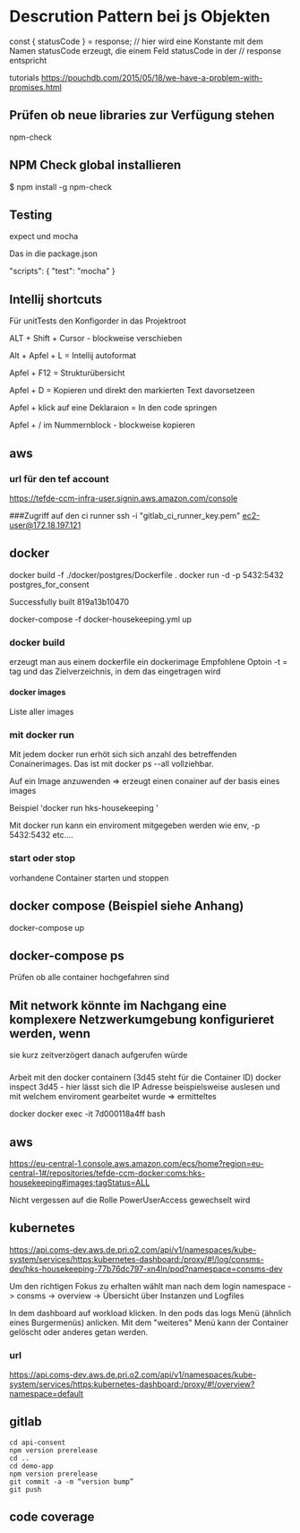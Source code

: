 # Descrution Pattern bei js Objekten
 const { statusCode } = response;
 // hier wird eine Konstante mit dem Namen statusCode erzeugt, die einem Feld statusCode in der
 // response entspricht

tutorials
https://pouchdb.com/2015/05/18/we-have-a-problem-with-promises.html

## Prüfen ob neue libraries zur Verfügung stehen
npm-check

## NPM Check global installieren
$ npm install -g npm-check

## Testing

expect und mocha

Das in die package.json


"scripts": {
    "test": "mocha"
  }


## Intellij shortcuts

Für unitTests den Konfigorder in das Projektroot

ALT + Shift + Cursor - blockweise verschieben

Alt + Apfel + L  = Intellij autoformat

Apfel + F12 = Strukturübersicht

Apfel + D   = Kopieren und direkt den markierten Text davorsetzeen 

Apfel + klick auf eine Deklaraion = In den code springen  
  
Apfel + / im Nummernblock - blockweise kopieren

## aws
### url für den tef account
https://tefde-ccm-infra-user.signin.aws.amazon.com/console



###Zugriff auf den ci runner
ssh -i "gitlab_ci_runner_key.pem" ec2-user@172.18.197.121



## docker

docker build -f ./docker/postgres/Dockerfile .
docker run -d -p 5432:5432 postgres_for_consent

Successfully built 819a13b10470

docker-compose -f docker-housekeeping.yml up

### docker build 
erzeugt man aus einem dockerfile ein dockerimage
Empfohlene Optoin -t = tag und das Zielverzeichnis, in dem das eingetragen wird


#### docker images
Liste aller images

### mit docker run

Mit jedem docker run erhöt sich sich anzahl des betreffenden Conainerimages. Das ist mit docker ps --all 
vollziehbar.

Auf ein Image anzuwenden => erzeugt einen conainer auf der basis eines images
 
 Beispiel
 'docker run hks-housekeeping '
 
 Mit docker run kann ein enviroment mitgegeben werden wie env, -p 5432:5432 etc....

### start oder stop 
vorhandene Container starten und stoppen

## docker compose (Beispiel siehe Anhang)
docker-compose up

##  docker-compose ps
Prüfen ob alle container hochgefahren sind


## Mit network könnte im Nachgang eine komplexere Netzwerkumgebung konfigurieret werden, wenn 
sie kurz zeitverzögert danach aufgerufen würde

###
Arbeit mit den docker containern (3d45 steht für die Container ID)
docker inspect 3d45 - hier lässt sich die IP Adresse beispielsweise auslesen und mit welchem enviroment gearbeitet wurde
=> ermitteltes 

docker docker exec -it 7d000118a4ff bash


## aws
https://eu-central-1.console.aws.amazon.com/ecs/home?region=eu-central-1#/repositories/tefde-ccm-docker:coms:hks-housekeeping#images;tagStatus=ALL

Nicht vergessen auf die Rolle PowerUserAccess gewechselt wird


## kubernetes 
https://api.coms-dev.aws.de.pri.o2.com/api/v1/namespaces/kube-system/services/https:kubernetes-dashboard:/proxy/#!/log/consms-dev/hks-housekeeping-77b76dc797-xn4ln/pod?namespace=consms-dev

Um den richtigen Fokus zu erhalten wählt man nach dem login namespace -> consms -> overview -> Übersicht über Instanzen und Logfiles

In dem dashboard auf workload klicken. In den pods das logs Menü (ähnlich eines Burgermenüs) anlicken.
Mit dem "weiteres" Menü kann der Container gelöscht oder anderes getan werden.

### url
https://api.coms-dev.aws.de.pri.o2.com/api/v1/namespaces/kube-system/services/https:kubernetes-dashboard:/proxy/#!/overview?namespace=default


## gitlab

```git checkout feature-COMS-102-Multiple-Oneclicks
cd api-consent
npm version prerelease
cd ..
cd demo-app
npm version prerelease
git commit -a -m “version bump”
git push
````

## code coverage
